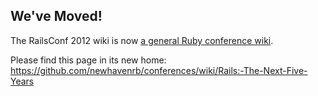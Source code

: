 We've Moved!
------------

The RailsConf 2012 wiki is now [a general Ruby conference wiki](https://github.com/newhavenrb/conferences/wiki).

Please find this page in its new home:  https://github.com/newhavenrb/conferences/wiki/Rails:-The-Next-Five-Years
